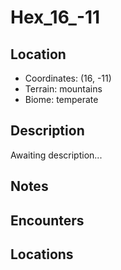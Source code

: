 # Hex_16_-11

## Location
- Coordinates: (16, -11)
- Terrain: mountains
- Biome: temperate

## Description
Awaiting description...

## Notes


## Encounters


## Locations


